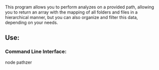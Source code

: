 This program allows you to perform analyzes on a provided path, allowing you to return an array with the mapping of all folders and files in a hierarchical manner, but you can also organize and filter this data, depending on your needs.

## Use:

### Command Line Interface:

node pathzer



